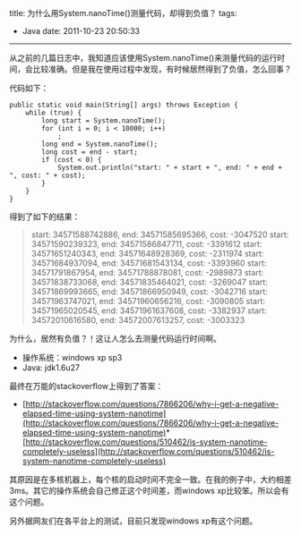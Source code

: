 title: 为什么用System.nanoTime()测量代码，却得到负值？
tags:
  - Java
date: 2011-10-23 20:50:33
---

从之前的几篇日志中，我知道应该使用System.nanoTime()来测量代码的运行时间，会比较准确。但是我在使用过程中发现，有时候居然得到了负值，怎么回事？

代码如下：

```
public static void main(String[] args) throws Exception {
    while (true) {
        long start = System.nanoTime();
        for (int i = 0; i < 10000; i++)
            ;
        long end = System.nanoTime();
        long cost = end - start;
        if (cost < 0) {
            System.out.println("start: " + start + ", end: " + end + ", cost: " + cost);
        }
    }
}
```

得到了如下的结果：

> start: 34571588742886, end: 34571585695366, cost: -3047520 
> start: 34571590239323, end: 34571586847711, cost: -3391612 
> start: 34571651240343, end: 34571648928369, cost: -2311974 
> start: 34571684937094, end: 34571681543134, cost: -3393960 
> start: 34571791867954, end: 34571788878081, cost: -2989873 
> start: 34571838733068, end: 34571835464021, cost: -3269047 
> start: 34571869993665, end: 34571866950949, cost: -3042716 
> start: 34571963747021, end: 34571960656216, cost: -3090805 
> start: 34571965020545, end: 34571961637608, cost: -3382937 
> start: 34572010616580, end: 34572007613257, cost: -3003323

为什么，居然有负值？！这让人怎么去测量代码运行时间啊。

*   操作系统：windows xp sp3
*   Java: jdk1.6u27

最终在万能的stackoverflow上得到了答案：

*   [http://stackoverflow.com/questions/7866206/why-i-get-a-negative-elapsed-time-using-system-nanotime](http://stackoverflow.com/questions/7866206/why-i-get-a-negative-elapsed-time-using-system-nanotime)*   [http://stackoverflow.com/questions/510462/is-system-nanotime-completely-useless](http://stackoverflow.com/questions/510462/is-system-nanotime-completely-useless)

其原因是在多核机器上，每个核的启动时间不完全一致。在我的例子中，大约相差3ms。其它的操作系统会自己修正这个时间差，而windows xp比较笨。所以会有这个问题。

另外据网友们在各平台上的测试，目前只发现windows xp有这个问题。